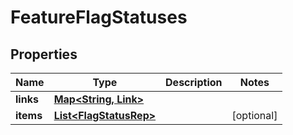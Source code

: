 

# FeatureFlagStatuses


## Properties

Name | Type | Description | Notes
------------ | ------------- | ------------- | -------------
**links** | [**Map&lt;String, Link&gt;**](Link.md) |  | 
**items** | [**List&lt;FlagStatusRep&gt;**](FlagStatusRep.md) |  |  [optional]



